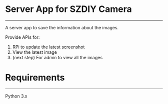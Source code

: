 # Server App for SZDIY Camera
--------

A server app to save the information about the images.

Provide APIs for:

  1. RPi to update the latest screenshot
  2. View the latest image
  3. (next step) For admin to view all the images


# Requirements
----------
Python 3.x
